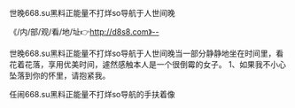 世晚668.su黑料正能量不打烊so导航于人世间晚

《/内/部/观/看/地/址👉http://d8s8.com》--

世晚668.su黑料正能量不打烊so导航于人世间晚当一部分静静地坐在时间里，看花着花落，享用优美时间，遽然感触本人是一个很倒霉的女子。
	1、如果我不小心坠落到你的怀里，请抱紧我。





任闹668.su黑料正能量不打烊so导航的手扶着像
